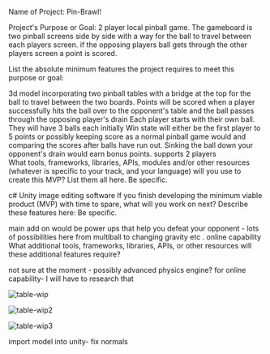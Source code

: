 Name of Project: Pin-Brawl!

Project's Purpose or Goal: 2 player local pinball game. The gameboard is two pinball screens side by side with a way for the ball to travel between each players screen. if the opposing players ball gets through the other players screen a point is scored.

List the absolute minimum features the project requires to meet this purpose or goal:

3d model incorporating two pinball tables with a bridge at the top for the ball to travel between the two boards.
Points will be scored when a player successfully hits the ball over to the opponent's table and the ball passes through the opposing player's drain 
Each player starts with their own ball.  They will have 3 balls each initially
Win state will either be the first player to 5 points or possibly keeping score as a normal pinball game would and comparing the scores after balls have run out.  Sinking the ball down your opponent's drain would earn bonus points.
  supports 2 players  
What tools, frameworks, libraries, APIs, modules and/or other resources (whatever is specific to your track, and your language) will you use to create this MVP? List them all here. Be specific.

c#
Unity
image editing software
If you finish developing the minimum viable product (MVP) with time to spare, what will you work on next? Describe these features here: Be specific.

main add on would be power ups that help you defeat your opponent - lots of possibilities here from multiball to changing gravity etc .
online capability
What additional tools, frameworks, libraries, APIs, or other resources will these additional features require?

not sure at the moment - possibly advanced physics engine?
for online capability- I will have to research that


![table-wip](https://user-images.githubusercontent.com/21322032/94305416-fb1bd700-ff25-11ea-9c13-7d49e6afcbbd.jpg)

![table-wip2](https://user-images.githubusercontent.com/21322032/94314744-05de6800-ff36-11ea-97d1-d8d053f95afa.JPG)

![table-wip3](https://user-images.githubusercontent.com/21322032/94320887-f74a7d80-ff42-11ea-946e-3ed188b6160d.JPG)

import model into unity- fix normals